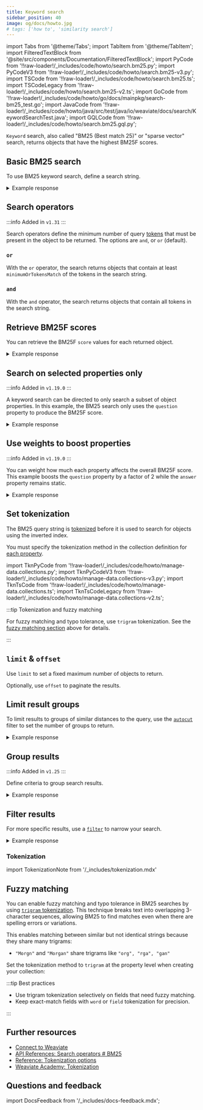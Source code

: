 ```yaml
---
title: Keyword search
sidebar_position: 40
image: og/docs/howto.jpg
# tags: ['how to', 'similarity search']
---
```


import Tabs from '@theme/Tabs';
import TabItem from '@theme/TabItem';
import FilteredTextBlock from '@site/src/components/Documentation/FilteredTextBlock';
import PyCode from '!!raw-loader!/\_includes/code/howto/search.bm25.py';
import PyCodeV3 from '!!raw-loader!/\_includes/code/howto/search.bm25-v3.py';
import TSCode from '!!raw-loader!/\_includes/code/howto/search.bm25.ts';
import TSCodeLegacy from '!!raw-loader!/\_includes/code/howto/search.bm25-v2.ts';
import GoCode from '!!raw-loader!/\_includes/code/howto/go/docs/mainpkg/search-bm25_test.go';
import JavaCode from '!!raw-loader!/\_includes/code/howto/java/src/test/java/io/weaviate/docs/search/KeywordSearchTest.java';
import GQLCode from '!!raw-loader!/\_includes/code/howto/search.bm25.gql.py';

`Keyword` search, also called "BM25 (Best match 25)" or "sparse vector" search, returns objects that have the highest BM25F scores.

## Basic BM25 search

To use BM25 keyword search, define a search string.

<Tabs groupId="languages">
  <TabItem value="py" label="Python Client v4">
    <FilteredTextBlock
      text={PyCode}
      startMarker="# BM25BasicPython"
      endMarker="# END BM25BasicPython"
      language="python"
    />
  </TabItem>

  <TabItem value="py3" label="Python Client v3">
    <FilteredTextBlock
      text={PyCodeV3}
      startMarker="# BM25BasicPython"
      endMarker="# END BM25BasicPython"
      language="pyv3"
    />
  </TabItem>

  <TabItem value="js" label="JS/TS Client v3">
    <FilteredTextBlock
      text={TSCode}
      startMarker="// START Basic"
      endMarker="// END Basic"
      language="js"
    />
  </TabItem>

   <TabItem value="js2" label="JS/TS Client v2">
    <FilteredTextBlock
      text={TSCodeLegacy}
      startMarker="// START Basic"
      endMarker="// END Basic"
      language="tsv2"
    />
  </TabItem>

   <TabItem value="go" label="Go">
    <FilteredTextBlock
      text={GoCode}
      startMarker="// START Basic"
      endMarker="// END Basic"
      language="go"
    />
  </TabItem>

  <TabItem value="java" label="Java">
    <FilteredTextBlock
      text={JavaCode}
      startMarker="// START Basic"
      endMarker="// END Basic"
      language="java"
    />
  </TabItem>

  <TabItem value="graphql" label="GraphQL">
    <FilteredTextBlock
      text={PyCodeV3}
      startMarker="# BM25BasicGraphQL"
      endMarker="# END BM25BasicGraphQL"
      language="graphql"
    />
  </TabItem>
</Tabs>

<details>
  <summary>Example response</summary>

The response is like this:

<FilteredTextBlock
  text={PyCodeV3}
  startMarker="# Expected BM25Basic results"
  endMarker="# END Expected BM25Basic results"
  language="json"
/>

</details>

## Search operators

:::info Added in `v1.31`
:::

Search operators define the minimum number of query [tokens](#set-tokenization) that must be present in the object to be returned. The options are `and`, or `or` (default).

### `or`

With the `or` operator, the search returns objects that contain at least `minimumOrTokensMatch` of the tokens in the search string.

<Tabs groupId="languages">
  <TabItem value="py" label="Python Client v4">
    <FilteredTextBlock
      text={PyCode}
      startMarker="# START BM25OperatorOrWithMin"
      endMarker="# END BM25OperatorOrWithMin"
      language="python"
    />
  </TabItem>
  <TabItem value="graphql" label="GraphQL">
    <FilteredTextBlock
      text={GQLCode}
      startMarker="# START BM25OperatorOrWithMin"
      endMarker="# END BM25OperatorOrWithMin"
      language="python"
    />
  </TabItem>
</Tabs>

### `and`

With the `and` operator, the search returns objects that contain all tokens in the search string.

<Tabs groupId="languages">
  <TabItem value="py" label="Python Client v4">
    <FilteredTextBlock
      text={PyCode}
      startMarker="# START BM25OperatorAnd"
      endMarker="# END BM25OperatorAnd"
      language="python"
    />
  </TabItem>
  <TabItem value="graphql" label="GraphQL">
    <FilteredTextBlock
      text={GQLCode}
      startMarker="# START BM25OperatorAnd"
      endMarker="# END BM25OperatorAnd"
      language="python"
    />
  </TabItem>
</Tabs>

## Retrieve BM25F scores

You can retrieve the BM25F `score` values for each returned object.

<Tabs groupId="languages">
  <TabItem value="py" label="Python Client v4">
    <FilteredTextBlock
      text={PyCode}
      startMarker="# BM25WithScorePython"
      endMarker="# END BM25WithScorePython"
      language="python"
    />
  </TabItem>

  <TabItem value="py3" label="Python Client v3">
    <FilteredTextBlock
      text={PyCodeV3}
      startMarker="# BM25WithScorePython"
      endMarker="# END BM25WithScorePython"
      language="pyv3"
    />
  </TabItem>

  <TabItem value="js" label="JS/TS Client v3">
    <FilteredTextBlock
      text={TSCode}
      startMarker="// START Score"
      endMarker="// END Score"
      language="js"
    />
  </TabItem>

  <TabItem value="js2" label="JS/TS Client v2">
    <FilteredTextBlock
      text={TSCodeLegacy}
      startMarker="// START Score"
      endMarker="// END Score"
      language="tsv2"
    />
  </TabItem>

  <TabItem value="go" label="Go">
    <FilteredTextBlock
      text={GoCode}
      startMarker="// START Score"
      endMarker="// END Score"
      language="go"
    />
  </TabItem>

  <TabItem value="java" label="Java">
    <FilteredTextBlock
      text={JavaCode}
      startMarker="// START Score"
      endMarker="// END Score"
      language="java"
    />
  </TabItem>

  <TabItem value="graphql" label="GraphQL">
    <FilteredTextBlock
      text={PyCodeV3}
      startMarker="# BM25WithScoreGraphQL"
      endMarker="# END BM25WithScoreGraphQL"
      language="graphql"
    />
  </TabItem>
</Tabs>

<details>
  <summary>Example response</summary>

The response is like this:

<FilteredTextBlock
  text={PyCodeV3}
  startMarker="# Expected BM25WithScore results"
  endMarker="# END Expected BM25WithScore results"
  language="json"
/>

</details>

## Search on selected properties only

:::info Added in `v1.19.0`
:::

A keyword search can be directed to only search a subset of object properties. In this example, the BM25 search only uses the `question` property to produce the BM25F score.

<Tabs groupId="languages">
  <TabItem value="py" label="Python Client v4">
    <FilteredTextBlock
      text={PyCode}
      startMarker="# BM25WithPropertiesPython"
      endMarker="# END BM25WithPropertiesPython"
      language="python"
    />
  </TabItem>

  <TabItem value="py3" label="Python Client v3">
    <FilteredTextBlock
      text={PyCodeV3}
      startMarker="# BM25WithPropertiesPython"
      endMarker="# END BM25WithPropertiesPython"
      language="pyv3"
    />
  </TabItem>

  <TabItem value="js" label="JS/TS Client v3">
    <FilteredTextBlock
      text={TSCode}
      startMarker="// START Properties"
      endMarker="// END Properties"
      language="js"
    />
  </TabItem>

  <TabItem value="js2" label="JS/TS Client v2">
    <FilteredTextBlock
      text={TSCodeLegacy}
      startMarker="// START Properties"
      endMarker="// END Properties"
      language="tsv2"
    />
  </TabItem>

  <TabItem value="go" label="Go">
    <FilteredTextBlock
      text={GoCode}
      startMarker="// START Properties"
      endMarker="// END Properties"
      language="go"
    />
  </TabItem>

  <TabItem value="java" label="Java">
    <FilteredTextBlock
      text={JavaCode}
      startMarker="// START Properties"
      endMarker="// END Properties"
      language="java"
    />
  </TabItem>

  <TabItem value="graphql" label="GraphQL">
    <FilteredTextBlock
      text={PyCodeV3}
      startMarker="# BM25WithPropertiesGraphQL"
      endMarker="# END BM25WithPropertiesGraphQL"
      language="graphql"
    />
  </TabItem>
</Tabs>

<details>
  <summary>Example response</summary>

The response is like this:

<FilteredTextBlock
  text={PyCodeV3}
  startMarker="# Expected BM25WithProperties results"
  endMarker="# END Expected BM25WithProperties results"
  language="json"
/>

</details>

## Use weights to boost properties

:::info Added in `v1.19.0`
:::

You can weight how much each property affects the overall BM25F score. This example boosts the `question` property by a factor of 2 while the `answer` property remains static.

<Tabs groupId="languages">
  <TabItem value="py" label="Python Client v4">
    <FilteredTextBlock
      text={PyCode}
      startMarker="# BM25WithBoostedPropertiesPython"
      endMarker="# END BM25WithBoostedPropertiesPython"
      language="python"
    />
  </TabItem>

  <TabItem value="py3" label="Python Client v3">
    <FilteredTextBlock
      text={PyCodeV3}
      startMarker="# BM25WithBoostedPropertiesPython"
      endMarker="# END BM25WithBoostedPropertiesPython"
      language="pyv3"
    />
  </TabItem>

  <TabItem value="js" label="JS/TS Client v3">
    <FilteredTextBlock
      text={TSCode}
      startMarker="// START Boost"
      endMarker="// END Boost"
      language="js"
    />
  </TabItem>

  <TabItem value="js2" label="JS/TS Client v2">
    <FilteredTextBlock
      text={TSCodeLegacy}
      startMarker="// START Boost"
      endMarker="// END Boost"
      language="tsv2"
    />
  </TabItem>

  <TabItem value="java" label="Java">
    <FilteredTextBlock
      text={JavaCode}
      startMarker="// START Boost"
      endMarker="// END Boost"
      language="java"
    />
  </TabItem>

  <TabItem value="go" label="Go">
    <FilteredTextBlock
      text={GoCode}
      startMarker="// START Boost"
      endMarker="// END Boost"
      language="go"
    />
  </TabItem>

  <TabItem value="graphql" label="GraphQL">
    <FilteredTextBlock
      text={PyCodeV3}
      startMarker="# BM25WithBoostedPropertiesGraphQL"
      endMarker="# END BM25WithBoostedPropertiesGraphQL"
      language="graphql"
    />
  </TabItem>
</Tabs>

<details>
  <summary>Example response</summary>

The response is like this:

<FilteredTextBlock
  text={PyCodeV3}
  startMarker="# Expected BM25WithBoostedProperties results"
  endMarker="# END Expected BM25WithBoostedProperties results"
  language="json"
/>

</details>

## Set tokenization

The BM25 query string is [tokenized](../config-refs/collections.mdx#tokenization) before it is used to search for objects using the inverted index.

You must specify the tokenization method in the collection definition for [each property](../manage-collections/vector-config.mdx#property-level-settings).

import TknPyCode from '!!raw-loader!/\_includes/code/howto/manage-data.collections.py';
import TknPyCodeV3 from '!!raw-loader!/\_includes/code/howto/manage-data.collections-v3.py';
import TknTsCode from '!!raw-loader!/\_includes/code/howto/manage-data.collections.ts';
import TknTsCodeLegacy from '!!raw-loader!/\_includes/code/howto/manage-data.collections-v2.ts';

<Tabs groupId="languages">
  <TabItem value="py" label="Python Client v4">
    <FilteredTextBlock
      text={TknPyCode}
      startMarker="# START PropModuleSettings"
      endMarker="# END PropModuleSettings"
      language="py"
    />
  </TabItem>

  <TabItem value="py3" label="Python Client v3">
    <FilteredTextBlock
      text={TknPyCodeV3}
      startMarker="# START PropModuleSettings"
      endMarker="# END PropModuleSettings"
      language="pyv3"
    />
  </TabItem>

  <TabItem value="js" label="JS/TS Client v3">
    <FilteredTextBlock
      text={TknTsCode}
      startMarker="// START PropModuleSettings"
      endMarker="// END PropModuleSettings"
      language="ts"
    />
  </TabItem>

  <TabItem value="js2" label="JS/TS Client v2">
    <FilteredTextBlock
      text={TknTsCodeLegacy}
      startMarker="// START PropModuleSettings"
      endMarker="// END PropModuleSettings"
      language="tsv2"
    />
  </TabItem>

  <TabItem value="java" label="Java">
    <FilteredTextBlock
      text={JavaCode}
      startMarker="// START PropModuleSettings"
      endMarker="// END PropModuleSettings"
      language="java"
    />
  </TabItem>
</Tabs>

:::tip Tokenization and fuzzy matching

For fuzzy matching and typo tolerance, use `trigram` tokenization. See the [fuzzy matching section](#fuzzy-matching) above for details.

:::

## `limit` & `offset`

Use `limit` to set a fixed maximum number of objects to return.

Optionally, use `offset` to paginate the results.

<Tabs groupId="languages">
  <TabItem value="py" label="Python Client v4">
    <FilteredTextBlock
      text={PyCode}
      startMarker="# START limit Python"
      endMarker="# END limit Python"
      language="py"
    />
  </TabItem>

  <TabItem value="py3" label="Python Client v3">
    <FilteredTextBlock
      text={PyCodeV3}
      startMarker="# START limit Python"
      endMarker="# END limit Python"
      language="pyv3"
    />
  </TabItem>

  <TabItem value="js" label="JS/TS Client v3">
    <FilteredTextBlock
      text={TSCode}
      startMarker="// START limit"
      endMarker="// END limit"
      language="ts"
    />
  </TabItem>

  <TabItem value="js2" label="JS/TS Client v2">
    <FilteredTextBlock
      text={TSCodeLegacy}
      startMarker="// START limit"
      endMarker="// END limit"
      language="tsv2"
    />
  </TabItem>

  <TabItem value="go" label="Go">
    <FilteredTextBlock
      text={GoCode}
      startMarker="// START limit"
      endMarker="// END limit"
      language="go"
    />
  </TabItem>

  <TabItem value="java" label="Java">
    <FilteredTextBlock
      text={JavaCode}
      startMarker="// START limit"
      endMarker="// END limit"
      language="java"
    />
  </TabItem>

  <TabItem value="graphql" label="GraphQL">
    <FilteredTextBlock
      text={PyCodeV3}
      startMarker="# START limit GraphQL"
      endMarker="# END limit GraphQL"
      language="graphql"
    />
  </TabItem>
</Tabs>

## Limit result groups

To limit results to groups of similar distances to the query, use the [`autocut`](../api/graphql/additional-operators.md#autocut) filter to set the number of groups to return.

<Tabs groupId="languages">
  <TabItem value="py" label="Python Client v4">
    <FilteredTextBlock
      text={PyCode}
      startMarker="# START autocut Python"
      endMarker="# END autocut Python"
      language="py"
    />
  </TabItem>

  <TabItem value="py3" label="Python Client v3">
    <FilteredTextBlock
      text={PyCodeV3}
      startMarker="# START autocut Python"
      endMarker="# END autocut Python"
      language="pyv3"
    />
  </TabItem>

  <TabItem value="js" label="JS/TS Client v3">
    <FilteredTextBlock
      text={TSCode}
      startMarker="// START autocut"
      endMarker="// END autocut"
      language="ts"
    />
  </TabItem>

  <TabItem value="js2" label="JS/TS Client v2">
    <FilteredTextBlock
      text={TSCodeLegacy}
      startMarker="// START autocut"
      endMarker="// END autocut"
      language="tsv2"
    />
  </TabItem>

  <TabItem value="go" label="Go">
    <FilteredTextBlock
      text={GoCode}
      startMarker="// START autocut"
      endMarker="// END autocut"
      language="go"
    />
  </TabItem>

  <TabItem value="java" label="Java">
    <FilteredTextBlock
      text={JavaCode}
      startMarker="// START autocut"
      endMarker="// END autocut"
      language="java"
    />
  </TabItem>

  <TabItem value="graphql" label="GraphQL">
    <FilteredTextBlock
      text={PyCodeV3}
      startMarker="# START autocut GraphQL"
      endMarker="# END autocut GraphQL"
      language="graphql"
    />
  </TabItem>
</Tabs>

<details>
  <summary>Example response</summary>

The response is like this:

<FilteredTextBlock
  text={PyCodeV3}
  startMarker="# START Expected autocut results"
  endMarker="# END Expected autocut results"
  language="json"
/>

</details>

## Group results

:::info Added in `v1.25`
:::

Define criteria to group search results.

<Tabs groupId="languages">
  <TabItem value="py" label="Python Client v4">
    <FilteredTextBlock
      text={PyCode}
      startMarker="# START BM25GroupByPy4"
      endMarker="# END BM25GroupByPy4"
      language="py"
    />
  </TabItem>

  <TabItem value="java" label="Java">
    <FilteredTextBlock
      text={JavaCode}
      startMarker="// START BM25GroupBy"
      endMarker="// END BM25GroupBy"
      language="java"
    />
  </TabItem>
</Tabs>

<details>
  <summary>Example response</summary>

The response is like this:

```
'Jeopardy!'
'Double Jeopardy!'
```

</details>

## Filter results

For more specific results, use a [`filter`](../api/graphql/filters.md) to narrow your search.

<Tabs groupId="languages">
  <TabItem value="py" label="Python Client v4">
    <FilteredTextBlock
      text={PyCode}
      startMarker="# BM25WithFilterPython"
      endMarker="# END BM25WithFilterPython"
      language="python"
    />
  </TabItem>

  <TabItem value="py3" label="Python Client v3">
    <FilteredTextBlock
      text={PyCodeV3}
      startMarker="# BM25WithFilterPython"
      endMarker="# END BM25WithFilterPython"
      language="pyv3"
    />
  </TabItem>

  <TabItem value="js" label="JS/TS Client v3">
    <FilteredTextBlock
      text={TSCode}
      startMarker="// START Filter"
      endMarker="// END Filter"
      language="js"
    />
  </TabItem>

  <TabItem value="js2" label="JS/TS Client v2">
    <FilteredTextBlock
      text={TSCodeLegacy}
      startMarker="// START Filter"
      endMarker="// END Filter"
      language="tsv2"
    />
  </TabItem>

  <TabItem value="go" label="Go">
    <FilteredTextBlock
      text={GoCode}
      startMarker="// START Filter"
      endMarker="// END Filter"
      language="go"
    />
  </TabItem>

  <TabItem value="java" label="Java">
    <FilteredTextBlock
      text={JavaCode}
      startMarker="// START Filter"
      endMarker="// END Filter"
      language="java"
    />
  </TabItem>

  <TabItem value="graphql" label="GraphQL">
    <FilteredTextBlock
      text={PyCodeV3}
      startMarker="# BM25WithFilterGraphQL"
      endMarker="# END BM25WithFilterGraphQL"
      language="graphql"
    />
  </TabItem>
</Tabs>

<details>
  <summary>Example response</summary>

The response is like this:

<FilteredTextBlock
  text={PyCodeV3}
  startMarker="# Expected BM25WithFilter results"
  endMarker="# END Expected BM25WithFilter results"
  language="json"
/>

</details>

### Tokenization

import TokenizationNote from '/\_includes/tokenization.mdx'

<TokenizationNote />

## Fuzzy matching

You can enable fuzzy matching and typo tolerance in BM25 searches by using [`trigram` tokenization](../config-refs/collections.mdx#tokenization). This technique breaks text into overlapping 3-character sequences, allowing BM25 to find matches even when there are spelling errors or variations.

This enables matching between similar but not identical strings because they share many trigrams:

- `"Morgn"` and `"Morgan"` share trigrams like `"org", "rga", "gan"`

Set the tokenization method to `trigram` at the property level when creating your collection:

<Tabs groupId="languages">
  <TabItem value="py" label="Python Client v4">
    <FilteredTextBlock
      text={TknPyCode}
      startMarker="# START TrigramTokenization"
      endMarker="# END TrigramTokenization"
      language="py"
    />
  </TabItem>
  <TabItem value="js" label="JS/TS Client v3">
    <FilteredTextBlock
      text={TknTsCode}
      startMarker="// START TrigramTokenization"
      endMarker="// END TrigramTokenization"
      language="ts"
    />
  </TabItem>
</Tabs>

:::tip Best practices

- Use trigram tokenization selectively on fields that need fuzzy matching.
- Keep exact-match fields with `word` or `field` tokenization for precision.

:::


## Further resources

- [Connect to Weaviate](../connections/index.mdx)
- [API References: Search operators # BM25](../api/graphql/search-operators.md#bm25)
- [Reference: Tokenization options](../config-refs/collections.mdx#tokenization)
- [Weaviate Academy: Tokenization](../../academy/py/tokenization/index.md)

## Questions and feedback

import DocsFeedback from '/\_includes/docs-feedback.mdx';

<DocsFeedback/>

